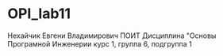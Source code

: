 # OPI_lab11
Нехайчик
Евгени
Владимирович
ПОИТ
Дисциплина "Основы Програмной Инженерии
курс 1, группа 6, подгруппа 1
